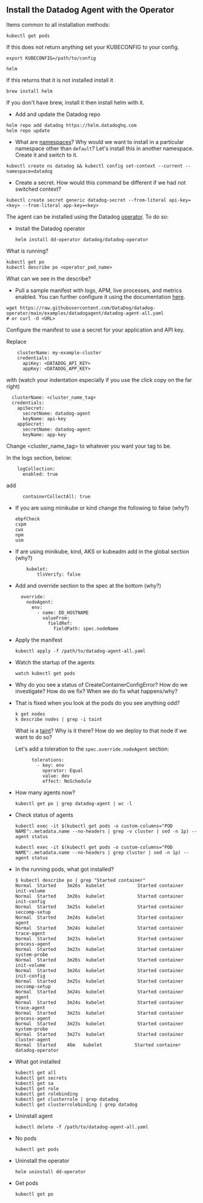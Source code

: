 Install the Datadog Agent with the Operator
--

Items common to all installation methods:  
    
```  
kubectl get pods  
```  
  
If this does not return anything set your KUBECONFIG to your config.  
  
```
export KUBECONFIG=/path/to/config  
```  
  
```  
helm  
```  
  
If this returns that it is not installed install it  
  
```
brew install helm  
```  
  
If you don't have brew, install it then install helm with it.  

- Add and update the Datadog repo  
  
```  
helm repo add datadog https://helm.datadoghq.com  
helm repo update  
```  
  
- What are [namespaces](https://kubernetes.io/docs/concepts/overview/working-with-objects/namespaces/)?  Why would we want to install in a particular namespace other than ```default```?  Let's install this in another namespace. Create it and switch to it.  
  
```  
kubectl create ns datadog && kubectl config set-context --current --namespace=datadog
```  
  
- Create a secret.  How would this command be different if we had not switched context?  
  
```
kubectl create secret generic datadog-secret --from-literal api-key=<key> --from-literal app-key=<key>  
```  
  
The agent can be installed using the Datadog [operator](https://docs.datadoghq.com/getting_started/containers/datadog_operator/).  To 
do so:  
  
- Install the Datadog operator  
  
  ```
  helm install dd-operator datadog/datadog-operator
  ```  
  
What is running?  
  
```  
kubectl get po  
kubectl describe po <operator_pod_name>  
```  
  
What can we see in the describe?  
  
- Pull a sample manifest with logs, APM, live processes, and metrics enabled.  You can further configure it using the documentation 
[here](https://github.com/DataDog/datadog-operator/blob/main/docs/configuration.v2alpha1.md#manifest-templates).  
  
```  
wget https://raw.githubusercontent.com/DataDog/datadog-operator/main/examples/datadogagent/datadog-agent-all.yaml  
# or curl -O <URL>  
```  
  
Configure the manifest to use a secret for your application and API key.  

Replace  
  
  ```    
      clusterName: my-example-cluster  
      credentials:  
        apiKey: <DATADOG_API_KEY>  
        appKey: <DATADOG_APP_KEY>    
  ```  
    
  with (watch your indentation especially if you use the click copy on the far right)   
    
  ```  
    clusterName: <cluster_name_tag>  
    credentials:  
      apiSecret:  
        secretName: datadog-agent  
        keyName: api-key  
      appSecret:  
        secretName: datadog-agent  
        keyName: app-key  
  ```  
    
Change <cluster_name_tag> to whatever you want your tag to be.  
  
In the logs section, below:  
  
```  
    logCollection:  
      enabled: true  
```  
  
add  
  
```  
      containerCollectAll: true  
```  
  
- If you are using minikube or kind change the following to false (why?)
  ```
  ebpfCheck
  cspm
  cws
  npm
  usm
  ```
- If are using minikube, kind, AKS or kubeadm add in the global section (why?)  
  ```  
      kubelet:  
          tlsVerify: false  
  ```  
- Add and override section to the spec at the bottom (why?)
  ```
    override:
      nodeAgent:
        env:
          - name: DD_HOSTNAME
            valueFrom:
              fieldRef:
                fieldPath: spec.nodeName  
  ```
- Apply the manifest  
  ```
  kubectl apply -f /path/to/datadog-agent-all.yaml
  ```  
- Watch the startup of the agents  
  ```  
  watch kubectl get pods  
  ```  

- Why do you see a status of CreateContainerConfigError? How do we investigate? How do we fix? When we do fix what happens/why?  
  
- That is fixed when you look at the pods do you see anything odd?  
  
  ```  
  k get nodes  
  k describe nodes | grep -i taint
  ```  
    
  What is a [taint](https://kubernetes.io/docs/concepts/scheduling-eviction/taint-and-toleration/)? 
  Why is it there? How do we deploy to that node if we want to do so?  

  Let's add a toleration to the ```spec.override.nodeAgent``` section:  
     
  ```  
        tolerations:
          - key: env
            operator: Equal
            value: dev
            effect: NoSchedule  
  ```  
  
- How many agents now?  
  
  ```  
  kubectl get po | grep datadog-agent | wc -l  
  ```  

- Check status of agents  
  ```  
  kubectl exec -it $(kubectl get pods -o custom-columns="POD NAME":.metadata.name --no-headers | grep -v cluster | sed -n 1p) -- agent status  
  
  kubectl exec -it $(kubectl get pods -o custom-columns="POD NAME":.metadata.name --no-headers | grep cluster | sed -n 1p) -- agent status  
  ```  

- In the running pods, what got installed?  
  
  ```  
  $ kubectl describe po | grep "Started container"  
  Normal  Started    3m26s  kubelet            Started container init-volume  
  Normal  Started    3m26s  kubelet            Started container init-config  
  Normal  Started    3m25s  kubelet            Started container seccomp-setup  
  Normal  Started    3m24s  kubelet            Started container agent  
  Normal  Started    3m24s  kubelet            Started container trace-agent  
  Normal  Started    3m23s  kubelet            Started container process-agent  
  Normal  Started    3m23s  kubelet            Started container system-probe  
  Normal  Started    3m26s  kubelet            Started container init-volume  
  Normal  Started    3m26s  kubelet            Started container init-config  
  Normal  Started    3m25s  kubelet            Started container seccomp-setup  
  Normal  Started    3m24s  kubelet            Started container agent  
  Normal  Started    3m24s  kubelet            Started container trace-agent  
  Normal  Started    3m23s  kubelet            Started container process-agent  
  Normal  Started    3m23s  kubelet            Started container system-probe  
  Normal  Started    3m27s  kubelet            Started container cluster-agent  
  Normal  Started    46m   kubelet            Started container datadog-operator  
  ```  
    
- What got installed  
    ```  
    kubectl get all  
    kubectl get secrets  
    kubectl get sa  
    kubectl get role  
    kubectl get rolebinding  
    kubectl get clusterrole | grep datadog  
    kubectl get clusterrolebinding | grep datadog  
    ```  

- Uninstall agent  
    ```  
    kubectl delete -f /path/to/datadog-agent-all.yaml  
    ```  
- No pods  
    ```  
    kubectl get pods  
    ```  
- Uninstall the operator  
  ```
  helm uninstall dd-operator  
  ```
- Get pods  
  ```
  kubectl get po  
  ```
